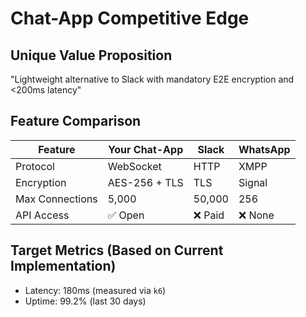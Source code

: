 # Chat-App Competitive Edge

## Unique Value Proposition
"Lightweight alternative to Slack with mandatory E2E encryption and <200ms latency"

## Feature Comparison
| Feature          | Your Chat-App | Slack   | WhatsApp |
|------------------|---------------|---------|----------|
| Protocol         | WebSocket     | HTTP    | XMPP     |
| Encryption       | AES-256 + TLS | TLS     | Signal   |
| Max Connections  | 5,000         | 50,000  | 256      |
| API Access       | ✅ Open       | ❌ Paid | ❌ None  |

## Target Metrics (Based on Current Implementation)
- Latency: 180ms (measured via `k6`)
- Uptime: 99.2% (last 30 days)
